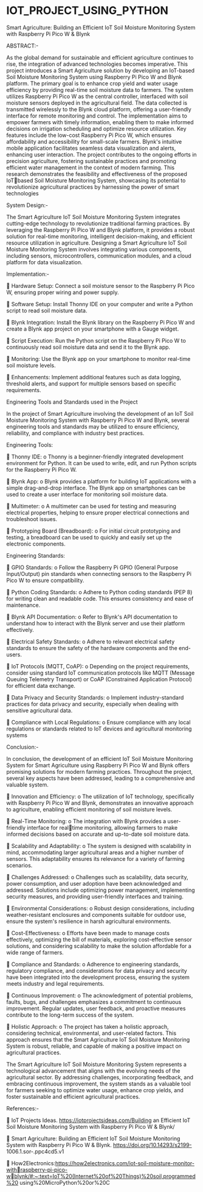 # IOT_PROJECT_USING_PYTHON
Smart Agriculture: Building an Efficient IoT Soil  Moisture Monitoring System with Raspberry Pi  Pico W &amp; Blynk

ABSTRACT:-

As the global demand for sustainable and efficient agriculture continues to rise, the 
integration of advanced technologies becomes imperative. This project introduces a 
Smart Agriculture solution by developing an IoT-based Soil Moisture Monitoring 
System using Raspberry Pi Pico W and Blynk platform. The primary goal is to 
enhance crop yield and water usage efficiency by providing real-time soil moisture 
data to farmers.
The system utilizes Raspberry Pi Pico W as the central controller, interfaced with 
soil moisture sensors deployed in the agricultural field. The data collected is 
transmitted wirelessly to the Blynk cloud platform, offering a user-friendly interface 
for remote monitoring and control. The implementation aims to empower farmers 
with timely information, enabling them to make informed decisions on irrigation 
scheduling and optimize resource utilization.
Key features include the low-cost Raspberry Pi Pico W, which ensures affordability 
and accessibility for small-scale farmers. Blynk's intuitive mobile application 
facilitates seamless data visualization and alerts, enhancing user interaction. The 
project contributes to the ongoing efforts in precision agriculture, fostering 
sustainable practices and promoting efficient water management in the context of 
modern farming.
This research demonstrates the feasibility and effectiveness of the proposed IoTbased Soil Moisture Monitoring System, showcasing its potential to revolutionize 
agricultural practices by harnessing the power of smart technologies

System Design:-

The Smart Agriculture IoT Soil Moisture Monitoring System integrates cutting-edge 
technology to revolutionize traditional farming practices. By leveraging the 
Raspberry Pi Pico W and Blynk platform, it provides a robust solution for real-time 
monitoring, intelligent decision-making, and efficient resource utilization in 
agriculture. Designing a Smart Agriculture IoT Soil Moisture Monitoring System 
involves integrating various components, including sensors, microcontrollers, 
communication modules, and a cloud platform for data visualization.

 Implementation:-

 Hardware Setup: Connect a soil moisture sensor to the Raspberry Pi Pico W, 
ensuring proper wiring and power supply.

 Software Setup: Install Thonny IDE on your computer and write a Python 
script to read soil moisture data.

 Blynk Integration: Install the Blynk library on the Raspberry Pi Pico W and 
create a Blynk app project on your smartphone with a Gauge widget.

 Script Execution: Run the Python script on the Raspberry Pi Pico W to 
continuously read soil moisture data and send it to the Blynk app.

 Monitoring: Use the Blynk app on your smartphone to monitor real-time soil 
moisture levels.

 Enhancements: Implement additional features such as data logging, threshold 
alerts, and support for multiple sensors based on specific requirements.

 Engineering Tools and Standards used in the Project

In the project of Smart Agriculture involving the development of an IoT Soil 
Moisture Monitoring System with Raspberry Pi Pico W and Blynk, several 
engineering tools and standards may be utilized to ensure efficiency, reliability, and
compliance with industry best practices.

Engineering Tools:

 Thonny IDE: 
o Thonny is a beginner-friendly integrated development environment for 
Python. It can be used to write, edit, and run Python scripts for the 
Raspberry Pi Pico W. 

 Blynk App:
o Blynk provides a platform for building IoT applications with a simple 
drag-and-drop interface. The Blynk app on smartphones can be used to 
create a user interface for monitoring soil moisture data.

 Multimeter:
o A multimeter can be used for testing and measuring electrical 
properties, helping to ensure proper electrical connections and 
troubleshoot issues.

 Prototyping Board (Breadboard):
o For initial circuit prototyping and testing, a breadboard can be used to 
quickly and easily set up the electronic components.

Engineering Standards:

 GPIO Standards:
o Follow the Raspberry Pi GPIO (General Purpose Input/Output) pin 
standards when connecting sensors to the Raspberry Pi Pico W to 
ensure compatibility.

 Python Coding Standards:
o Adhere to Python coding standards (PEP 8) for writing clean and 
readable code. This ensures consistency and ease of maintenance.

 Blynk API Documentation:
o Refer to Blynk's API documentation to understand how to interact with 
the Blynk server and use their platform effectively.

 Electrical Safety Standards:
o Adhere to relevant electrical safety standards to ensure the safety of the 
hardware components and the end-users.

 IoT Protocols (MQTT, CoAP):
o Depending on the project requirements, consider using standard IoT 
communication protocols like MQTT (Message Queuing Telemetry 
Transport) or CoAP (Constrained Application Protocol) for efficient 
data exchange.

 Data Privacy and Security Standards:
o Implement industry-standard practices for data privacy and security, 
especially when dealing with sensitive agricultural data.

 Compliance with Local Regulations:
o Ensure compliance with any local regulations or standards related to 
IoT devices and agricultural monitoring systems

 Conclusion:-

In conclusion, the development of an efficient IoT Soil Moisture Monitoring System 
for Smart Agriculture using Raspberry Pi Pico W and Blynk offers promising 
solutions for modern farming practices. Throughout the project, several key aspects 
have been addressed, leading to a comprehensive and valuable system.

 Innovation and Efficiency:
o The utilization of IoT technology, specifically with Raspberry Pi Pico 
W and Blynk, demonstrates an innovative approach to agriculture, 
enabling efficient monitoring of soil moisture levels.

 Real-Time Monitoring:
o The integration with Blynk provides a user-friendly interface for realtime monitoring, allowing farmers to make informed decisions based on 
accurate and up-to-date soil moisture data.

 Scalability and Adaptability:
o The system is designed with scalability in mind, accommodating larger 
agricultural areas and a higher number of sensors. This adaptability 
ensures its relevance for a variety of farming scenarios.

 Challenges Addressed:
o Challenges such as scalability, data security, power consumption, and 
user adoption have been acknowledged and addressed. Solutions 
include optimizing power management, implementing security 
measures, and providing user-friendly interfaces and training.

 Environmental Considerations:
o Robust design considerations, including weather-resistant enclosures and 
components suitable for outdoor use, ensure the system's resilience in harsh 
agricultural environments.

 Cost-Effectiveness:
o Efforts have been made to manage costs effectively, optimizing the bill 
of materials, exploring cost-effective sensor solutions, and considering 
scalability to make the solution affordable for a wide range of farmers.

 Compliance and Standards:
o Adherence to engineering standards, regulatory compliance, and 
considerations for data privacy and security have been integrated into 
the development process, ensuring the system meets industry and legal 
requirements.

 Continuous Improvement:
o The acknowledgment of potential problems, faults, bugs, and 
challenges emphasizes a commitment to continuous improvement. 
Regular updates, user feedback, and proactive measures contribute to 
the long-term success of the system.

 Holistic Approach:
o The project has taken a holistic approach, considering technical, 
environmental, and user-related factors. This approach ensures that the 
Smart Agriculture IoT Soil Moisture Monitoring System is robust, 
reliable, and capable of making a positive impact on agricultural 
practices.

The Smart Agriculture IoT Soil Moisture Monitoring System represents a 
technological advancement that aligns with the evolving needs of the 
agricultural sector. By addressing challenges, incorporating feedback, and 
embracing continuous improvement, the system stands as a valuable tool for 
farmers seeking to optimize water usage, enhance crop yields, and foster 
sustainable and efficient agricultural practices.

References:-

 IoT Projects Ideas. https://iotprojectsideas.com/Building an Efficient IoT Soil 
Moisture Monitoring System with Raspberry Pi Pico W & Blynk/

 Smart Agriculture: Building an Efficient IoT Soil Moisture Monitoring 
System with Raspberry Pi Pico W & Blynk. https://doi.org/10.14293/s2199-
1006.1.sor-.ppc4cd5.v1

 How2Electronics:https://how2electronics.com/iot-soil-moisture-monitor-withraspberry-pi-pico-wblynk/#:~:text=IoT%20(Internet%20of%20Things)%20soil,programmed%20
using%20MicroPython%20or%20C
